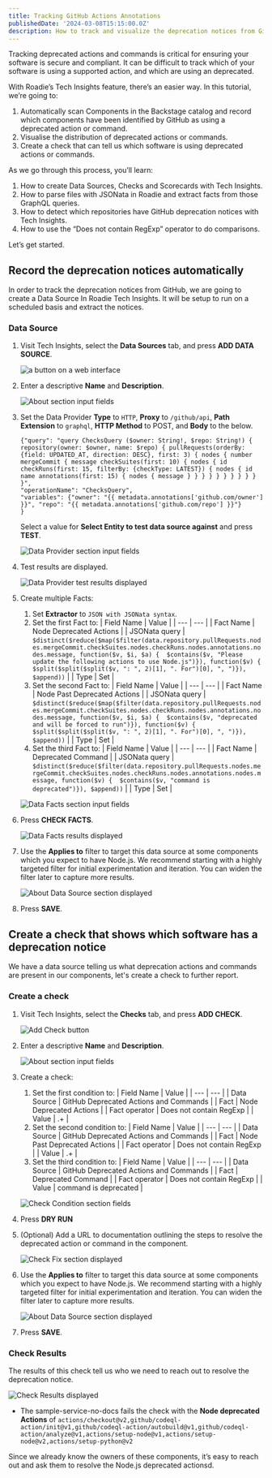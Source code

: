 ```yaml
---
title: Tracking GitHub Actions Annotations
publishedDate: '2024-03-08T15:15:00.0Z'
description: How to track and visualize the deprecation notices from GitHub Actions Annotations with Roadie Tech Insights
---
```


Tracking deprecated actions and commands is critical for ensuring your software is secure and compliant. It can be difficult to track which of your software is using a supported action, and which are using an deprecated.

With Roadie’s Tech Insights feature, there’s an easier way. In this tutorial, we’re going to:

1. Automatically scan Components in the Backstage catalog and record which components have been identified by GitHub as using a deprecated action or command.
2. Visualise the distribution of deprecated actions or commands.
3. Create a check that can tell us which software is using deprecated actions or commands.

As we go through this process, you’ll learn:

1. How to create Data Sources, Checks and Scorecards with Tech Insights.
2. How to parse files with JSONata in Roadie and extract facts from those GraphQL queries.
3. How to detect which repositories have GitHub deprecation notices with Tech Insights.
4. How to use the “Does not contain RegExp” operator to do comparisons.

Let’s get started.

## Record the deprecation notices automatically

In order to track the deprecation notices from GitHub, we are going to create a Data Source In Roadie Tech Insights. It will be setup to run on a scheduled basis and extract the notices.

### Data Source

1. Visit Tech Insights, select the **Data Sources** tab, and press **ADD DATA SOURCE**.

   ![a button on a web interface](./Add_Data_Source.png)

2. Enter a descriptive **Name** and **Description**.

   ![About section input fields](./Data_About_Section.png)

3. Set the Data Provider **Type** to `HTTP`, **Proxy** to `/github/api`, **Path Extension** to `graphql`, **HTTP Method** to POST, and **Body** to the below. 

    ```
    {"query": "query ChecksQuery ($owner: String!, $repo: String!) { repository(owner: $owner, name: $repo) { pullRequests(orderBy: {field: UPDATED_AT, direction: DESC}, first: 3) { nodes { number mergeCommit { message checkSuites(first: 10) { nodes { id checkRuns(first: 15, filterBy: {checkType: LATEST}) { nodes { id name annotations(first: 15) { nodes { message } } } } } } } } } } }",
    "operationName": "ChecksQuery",
    "variables": {"owner": "{{ metadata.annotations['github.com/owner'] }}", "repo": "{{ metadata.annotations['github.com/repo'] }}"}
    }
    ```

    Select a value for **Select Entity to test data source against** and press **TEST**.

    ![Data Provider section input fields](./Data_Provider_Section.png)

4. Test results are displayed.

    ![Data Provider test results displayed](./Data_Test_Results_Section.png)

5. Create multiple Facts:
    1. Set **Extractor** to `JSON with JSONata syntax`.
    2. Set the first Fact to:
        | Field Name | Value |
        | --- | --- |
        | Fact Name | Node Deprecated Actions |
        | JSONata query | `$distinct($reduce($map($filter(data.repository.pullRequests.nodes.mergeCommit.checkSuites.nodes.checkRuns.nodes.annotations.nodes.message, function($v, $i, $a) {  $contains($v, "Please update the following actions to use Node.js")}), function($v) {    $split($split($split($v, ": ", 2)[1], ". For")[0], ", ")}), $append))` |
        | Type | Set |
    3. Set the second Fact to:
        | Field Name | Value |
        | --- | --- |
        | Fact Name | Node Past Deprecated Actions |
        | JSONata query | `$distinct($reduce($map($filter(data.repository.pullRequests.nodes.mergeCommit.checkSuites.nodes.checkRuns.nodes.annotations.nodes.message, function($v, $i, $a) {  $contains($v, "deprecated and will be forced to run")}), function($v) {    $split($split($split($v, ": ", 2)[1], ". For")[0], ", ")}), $append))` |
        | Type | Set |
    4. Set the third Fact to:
        | Field Name | Value |
        | --- | --- |
        | Fact Name | Deprecated Command |
        | JSONata query | `$distinct($reduce($filter(data.repository.pullRequests.nodes.mergeCommit.checkSuites.nodes.checkRuns.nodes.annotations.nodes.message, function($v) {  $contains($v, "command is deprecated")}), $append))` |
        | Type | Set |

    ![Data Facts section input fields](./Data_Facts_Section.png)

6. Press **CHECK FACTS**.

    ![Data Facts results displayed](./Data_Facts_Results_Section.png)

7. Use the **Applies to** filter to target this data source at some components which you expect to have Node.js. We recommend starting with a highly targeted filter for initial experimentation and iteration. You can widen the filter later to capture more results.  

    ![About Data Source section displayed](./Applies_To_Section.png)

8. Press **SAVE**.

## Create a check that shows which software has a deprecation notice

We have a data source telling us what deprecation actions and commands are present in our components, let's create a check to further report.

### Create a check

1. Visit Tech Insights, select the **Checks** tab, and press **ADD CHECK**.

    ![Add Check button](./Add_Check.png)

2. Enter a descriptive **Name** and **Description**.

   ![About section input fields](./Check_About_Section.png)

3. Create a check:
    1. Set the first condition to:
        | Field Name | Value |
        | --- | --- |
        | Data Source | GitHub Deprecated Actions and Commands |
        | Fact | Node Deprecated Actions |
        | Fact operator | Does not contain RegExp |
        | Value | .+ |
    1. Set the second condition to:
        | Field Name | Value |
        | --- | --- |
        | Data Source | GitHub Deprecated Actions and Commands |
        | Fact | Node Past Deprecated Actions |
        | Fact operator | Does not contain RegExp |
        | Value | .+ |
    1. Set the third condition to:
        | Field Name | Value |
        | --- | --- |
        | Data Source | GitHub Deprecated Actions and Commands |
        | Fact | Deprecated Command |
        | Fact operator | Does not contain RegExp |
        | Value | command is deprecated |

    ![Check Condition section fields](./Check_Conditions_Section.png)

4. Press **DRY RUN**

5. (Optional) Add a URL to documentation outlining the steps to resolve the deprecated action or command in the component.

    ![Check Fix section displayed](./Check_Fix_Section.png)

6. Use the **Applies to** filter to target this data source at some components which you expect to have Node.js. We recommend starting with a highly targeted filter for initial experimentation and iteration. You can widen the filter later to capture more results. 

    ![About Data Source section displayed](./Applies_To_Section.png)

7. Press **SAVE**.

### Check Results

The results of this check tell us who we need to reach out to resolve the deprecation notice.

![Check Results displayed](./Check_Results_Section.png)

- The sample-service-no-docs fails the check with the **Node deprecated Actions** of `actions/checkout@v2,github/codeql-action/init@v1,github/codeql-action/autobuild@v1,github/codeql-action/analyze@v1,actions/setup-node@v1,actions/setup-node@v2,actions/setup-python@v2`

Since we already know the owners of these components, it’s easy to reach out and ask them to resolve the Node.js deprecated actionsd.
